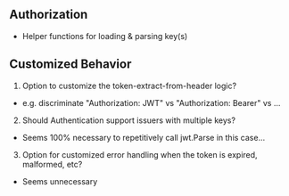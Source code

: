 Authorization
-------------

- Helper functions for loading & parsing key(s)

Customized Behavior
-------------------

1) Option to customize the token-extract-from-header logic?
  - e.g. discriminate "Authorization: JWT" vs "Authorization: Bearer" vs ...

2) Should Authentication support issuers with multiple keys?
  - Seems 100% necessary to repetitively call jwt.Parse in this case...

3) Option for customized error handling when the token is expired, malformed, etc?
  - Seems unnecessary

